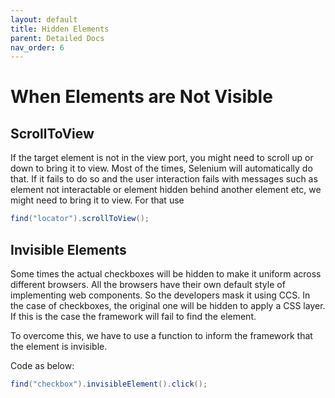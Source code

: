 ```yaml
---
layout: default
title: Hidden Elements
parent: Detailed Docs
nav_order: 6
---
```


# When Elements are Not Visible

## ScrollToView

If the target element is not in the view port, you might need to scroll up or down to bring it to view. 
Most of the times, Selenium will automatically do that. If it fails to do so and the user interaction 
fails with messages such as element not interactable or element hidden behind another element etc, we might
need to bring it to view. For that use

```java
find("locator").scrollToView();
```    



## Invisible Elements

Some times the actual checkboxes will be hidden to make it uniform across different browsers. 
All the browsers have their own default style of implementing web components. So the developers
mask it using CCS. In the case of checkboxes, the original one will be hidden to apply a CSS layer.
If this is the case the framework will fail to find the element. 

To overcome this, we have to use a function to inform the framework that the element is invisible.

Code as below:

```java
find("checkbox").invisibleElement().click();
```


